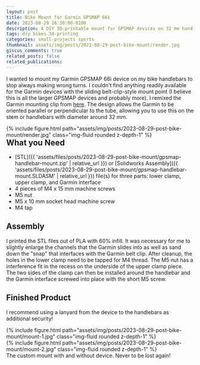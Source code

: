 ```yaml
---
layout: post
title: Bike Mount for Garmin GPSMAP 66i
date: 2023-08-29 16:30:00-0100
description: A DIY 3D-printable mount for GPSMAP devices on 32 mm handlebars.
tags: diy bikes 3d-printing
categories: small-projects sports
thumbnail: assets/img/posts/2023-08-29-post-bike-mount/render.jpg
giscus_comments: true
related_posts: false
related_publications:
---
```


I wanted to mount my Garmin GPSMAP 66i device on my bike handlebars to stop always making wrong turns. I couldn't find anything readily available for the Garmin devices with the sliding belt-clip-style mount point (I believe this is all the larger GPSMAP devices and probably more). I remixed the Garmin mounting clip from [here](https://www.thingiverse.com/thing:3063518). The design allows the Garmin to be oriented parallel or perpendicular to the tube, allowing you to use this on the stem or handlebars with diameter around 32 mm.

<div class="col-sm-4 mt-3 mt-md-0" style="float:right;">
    {% include figure.html path="assets/img/posts/2023-08-29-post-bike-mount/render.jpg" class="img-fluid rounded z-depth-1" %}
</div>

## What you Need

- [STL]({{ 'assets/files/posts/2023-08-29-post-bike-mount/gpsmap-handlebar-mount.zip' | relative_url }}) or [Solidworks Assembly]({{ 'assets/files/posts/2023-08-29-post-bike-mount/gpsmap-handlebar-mount.SLDASM' | relative_url }}) file(s) for three parts: lower clamp, upper clamp, and Garmin interface
- 4 pieces of M4 x 15 mm machine screws
- M5 nut
- M5 x 10 mm socket head machine screw
- M4 tap

## Assembly

I printed the STL files out of PLA with 60% infill. It was necessary for me to slightly enlarge the channels that the Garmin slides into as well as sand down the "snap" that interfaces with the Garmin belt clip. After cleanup, the holes in the lower clamp need to be tapped for M4 thread. The M5 nut has a interference fit in the recess on the underside of the upper clamp piece. The two sides of the clamp can then be installed around the handlebar and the Garmin interface screwed into place with the short M5 screw.

## Finished Product

I recommend using a lanyard from the device to the handlebars as additional security!

<div class="row mt-3">
    <div class="col-sm mt-3 mt-md-0">
        {% include figure.html path="assets/img/posts/2023-08-29-post-bike-mount/mount-1.jpg" class="img-fluid rounded z-depth-1" %}
    </div>
    <div class="col-sm mt-3 mt-md-0">
        {% include figure.html path="assets/img/posts/2023-08-29-post-bike-mount/mount-2.jpg" class="img-fluid rounded z-depth-1" %}
    </div>
</div>
<div class="caption">
    The custom mount with and without device. Never to be lost again!
</div>
